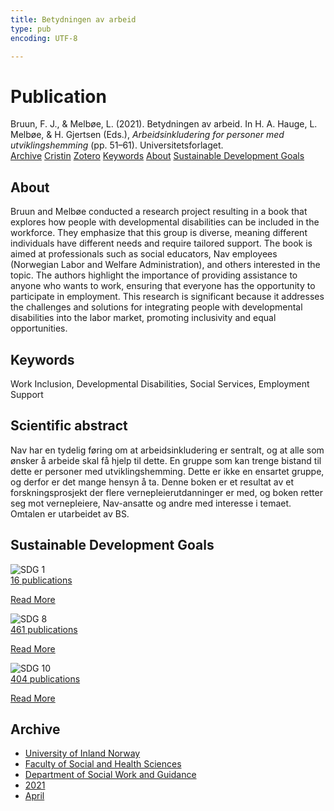```yaml
---
title: Betydningen av arbeid
type: pub
encoding: UTF-8

---
```

<h1>Publication</h1>
<article id="csl-bib-container-6X5VZB8S" class="csl-bib-container">
  <div class="csl-bib-body"> <div class="csl-entry">Bruun, F. J., &#38; Melbøe, L. (2021). Betydningen av arbeid. In H. A. Hauge, L. Melbøe, &#38; H. Gjertsen (Eds.), <i>Arbeidsinkludering for personer med utviklingshemming</i> (pp. 51–61). Universitetsforlaget.</div> </div>
  <div class="csl-bib-buttons">
    <a href="#taxonomy-article-6X5VZB8S" alt="archive" class="csl-bib-button">Archive</a>
    <a href="https://app.cristin.no/results/show.jsf?id=1906729" alt="Cristin" class="csl-bib-button">Cristin</a>
    <a href="http://zotero.org/groups/5881554/items/6X5VZB8S" alt="Zotero" class="csl-bib-button">Zotero</a>
    <a href="#keywords-article-6X5VZB8S" alt="keywords" class="csl-bib-button">Keywords</a>
    <a href="#about-article-6X5VZB8S" alt="about_pub" class="csl-bib-button">About</a>
    <a href="#sdg-article-6X5VZB8S" alt="sdg" class="csl-bib-button">Sustainable Development Goals</a>
  </div>
  <div id="csl-bib-meta-container-6X5VZB8S"></div>
</article>
<div id="csl-bib-meta-6X5VZB8S" class="csl-bib-meta">
  <article id="about-article-6X5VZB8S" class="about_pub-article">
    <h1>About</h1>
    Bruun and Melbøe conducted a research project resulting in a book that explores how people with developmental disabilities can be included in the workforce. They emphasize that this group is diverse, meaning different individuals have different needs and require tailored support. The book is aimed at professionals such as social educators, Nav employees (Norwegian Labor and Welfare Administration), and others interested in the topic. The authors highlight the importance of providing assistance to anyone who wants to work, ensuring that everyone has the opportunity to participate in employment. This research is significant because it addresses the challenges and solutions for integrating people with developmental disabilities into the labor market, promoting inclusivity and equal opportunities.
  </article>
  <article id="keywords-article-6X5VZB8S" class="keywords-article">
    <h1>Keywords</h1>
    Work Inclusion, Developmental Disabilities, Social Services, Employment Support
  </article>
  <article id="abstract-article-6X5VZB8S" class="abstract-article">
    <h1>Scientific abstract</h1>
    Nav har en tydelig føring om at arbeidsinkludering er sentralt, og at alle som ønsker å arbeide skal få hjelp til dette. En gruppe som kan trenge bistand til dette er personer med utviklingshemming. Dette er ikke en ensartet gruppe, og derfor er det mange hensyn å ta. Denne boken er et resultat av et forskningsprosjekt der flere vernepleierutdanninger er med, og boken retter seg mot vernepleiere, Nav-ansatte og andre med interesse i temaet. Omtalen er utarbeidet av BS.
  </article>
  <article id="sdg-article-6X5VZB8S" class="sdg-article">
    <h1>Sustainable Development Goals</h1>
    <div class="sdg-container"><div id="sdg1" class="sdg">
        <img src="{{< params subfolder >}}images/sdg/sdg01_en.png" class="image" alt="SDG 1">
        <div class="sdg-overlay">
          <a href="{{< params subfolder >}}en/archive/?sdg=1#archive" class="sdg-publication-count"><span>16</span> publications</a>
          <p><a href="https://sdgs.un.org/goals/goal1" class="sdg-read-more">Read More</a></p>
        </div>
      </div> <div id="sdg8" class="sdg">
        <img src="{{< params subfolder >}}images/sdg/sdg08_en.png" class="image" alt="SDG 8">
        <div class="sdg-overlay">
          <a href="{{< params subfolder >}}en/archive/?sdg=8#archive" class="sdg-publication-count"><span>461</span> publications</a>
          <p><a href="https://sdgs.un.org/goals/goal8" class="sdg-read-more">Read More</a></p>
        </div>
      </div> <div id="sdg10" class="sdg">
        <img src="{{< params subfolder >}}images/sdg/sdg10_en.png" class="image" alt="SDG 10">
        <div class="sdg-overlay">
          <a href="{{< params subfolder >}}en/archive/?sdg=10#archive" class="sdg-publication-count"><span>404</span> publications</a>
          <p><a href="https://sdgs.un.org/goals/goal10" class="sdg-read-more">Read More</a></p>
        </div>
      </div></div>
  </article>
  <article id="taxonomy-article-6X5VZB8S" class="taxonomy-article">
    <h1>Archive</h1>
    <ul>
      <li><a href="{{< params subfolder >}}en/archive/?key=3DCRN523">University of Inland Norway</a></li>
      <li><a href="{{< params subfolder >}}en/archive/?key=IDKFS3MX">Faculty of Social and Health Sciences</a></li>
      <li><a href="{{< params subfolder >}}en/archive/?key=CU4VFGCV">Department of Social Work and Guidance</a></li>
      <li><a href="{{< params subfolder >}}en/archive/?key=2C96K84E">2021</a></li>
      <li><a href="{{< params subfolder >}}en/archive/?key=I5T2IY88">April</a></li>
    </ul>
  </article>
</div>
